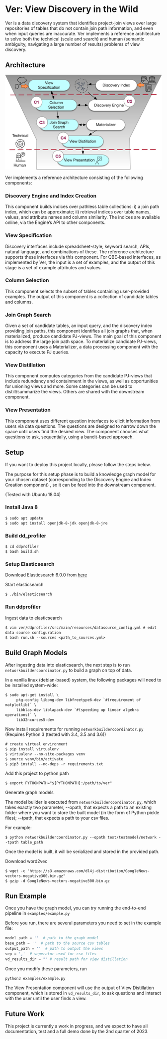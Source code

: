 # Ver: View Discovery in the Wild

Ver is a data discovery system that identifies project-join views over large repositories of tables that do not
contain join path information, and even when input queries are
inaccurate. Ver implements a reference architecture to solve both
the technical (scale and search) and human (semantic ambiguity,
navigating a large number of results) problems of view discovery.

## Architecture

![Architecture](https://raw.githubusercontent.com/TheDataStation/ver/main/architecture.jpeg)

Ver implements a reference architecture consisting of the following components:

### Discovery Engine and Index Creation
This component builds indices over pathless table
collections: i) a join path index, which can be approximate; ii)
retrieval indices over table names, values, and attribute names
and column similarity. The indices are available online, via the
Engine’s API to other components.

### View Specification 
Discovery interfaces include spreadsheet-style, keyword search, APIs, natural language, and combinations of these. 
The reference architecture supports these interfaces via this component. 
For QBE-based interfaces, as implemented by Ver, the input is a set of examples, and the output of this stage is 
a set of example attributes and values. 

### Column Selection
This component selects the subset of tables containing user-provided examples. The output of this component is a collection of candidate tables and columns.

### Join Graph Search
Given a set of candidate tables, an input query, and the discovery index providing join paths, 
this component identifies all join graphs that, when materialized, produce candidate PJ-views. 
The main goal of this component is to address the large join path space. 
To materialize candidate PJ-views, this component uses a Materializer, a data processing component with the capacity 
to execute PJ queries.

### View Distillation 
This component computes categories from the candidate PJ-views that include
redundancy and containment in the views, as well as opportunities for unioning views and more. Some categories can be
used to distill/summarize the views. Others are
shared with the downstream component.

### View Presentation 
This component uses different question interfaces to elicit information from
users via data questions. The questions are designed to narrow
down the space until users find the desired view. The component chooses what questions to ask, sequentially,
using a bandit-based approach.


## Setup
If you want to deploy this project locally, please follow the steps below.

The purpose for this setup phase is to build a knowledge graph model for your chosen dataset 
(corresponding to the Discovery Engine and Index Creation component)
, so it can be feed into the downstream component.

(Tested with Ubuntu 18.04)

### Install Java 8
```shell
$ sudo apt update
$ sudo apt install openjdk-8-jdk openjdk-8-jre
```

### Build dd_profiler
```shell
$ cd ddprofiler
$ bash build.sh
```

### Setup Elasticsearch
Download Elasticsearch 6.0.0 from [here](https://www.elastic.co/downloads/past-releases/elasticsearch-6-0-0)

Start elasticsearch
```shell
$ ./bin/elasticsearch
```

### Run ddprofiler

Ingest data to elasticsearch

```shell
$ vim ver/ddprofiler/src/main/resources/datasource_config.yml # edit data source configuration
$ bash run.sh --sources <path_to_sources.yml>
```

## Build Graph Models
After ingesting data into elasticsearch, the next step is to run `networkbuildercoordinator.py` to build a graph on top of data.

In a vanilla linux (debian-based) system, the following packages will need to be installed system-wide:
```shell
$ sudo apt-get install \
     pkg-config libpng-dev libfreetype6-dev `#(requirement of matplotlib)` \
     libblas-dev liblapack-dev `#(speeding up linear algebra operations)` \
     lib32ncurses5-dev
```
Now install requirements for running `networkbuildercoordinator.py` (Requires Python 3 (tested with 3.4, 3.5 and 3.6))
```shell
# create virtual environment
$ pip install virtualenv
$ virtualenv --no-site-packages venv
$ source venv/bin/activate 
$ pip3 install --no-deps -r requirements.txt
```

Add this project to python path
```shell
$ export PYTHONPATH="${PYTHONPATH}:/path/to/ver"
```

Generate graph models

The model builder is executed from `networkbuildercoordinator.py`, which takes exactly two parameter, 
--opath, that expects a path to an existing folder where you want to store the built model (in the form of Python pickle files); 
--tpath, that expects a path to your csv files.

For example:

```shell
$ python networkbuildercoordinator.py --opath test/testmodel/network --tpath table_path
```
Once the model is built, it will be serialized and stored in the provided path.

Download word2vec

```shell
$ wget -c "https://s3.amazonaws.com/dl4j-distribution/GoogleNews-vectors-negative300.bin.gz"
$ gzip -d GoogleNews-vectors-negative300.bin.gz
```

## Run Example

Once you have the graph model, you can try running the end-to-end pipeline in `examples/example.py`

Before you run, there are several parameters you need to set in the example file:

```python
model_path = ''  # path to the graph model
base_path = ''  # path to the source csv tables
output_path = ''  # path to output the views
sep = ','  # seperator used for csv files
vd_results_dir = "" # result path for view distillation
```

Once you modify these parameters, run

```
python3 examples/example.py
```

The View Presentation component will use the output of View Distillation component,
which is stored in `vd_results_dir`, to ask questions and interact with the user until the user finds a view.

## Future Work

This project is currently a work in progress, and we expect to have all documentation, test and a full demo 
done by the 2nd quarter of 2023.
